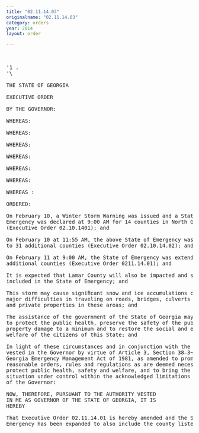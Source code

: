 ```yaml
---
title: "02.11.14.03"
originalname: "02.11.14.03"
category: orders
year: 2014
layout: order

---
```

<pre>
 

'1 .
'\

THE STATE OF GEORGIA

EXECUTIVE ORDER

BY THE GOVERNOR:

WHEREAS:

WHEREAS:

WHEREAS:

WHEREAS:

WHEREAS:

WHEREAS:

WHEREAS :

ORDERED:

On February 10, a Winter Storm Warning was issued and a State of
Emergency was declared at 9:00 AM for 14 counties in North Georgia
(Executive Order 02.10.1401); and

On February 10 at 11:55 AM, the above State of Emergency was extended
to 31 additional counties (Executive Order 02.10.14.02); and

On February 11 at 9:00 AM, the State of Emergency was extended to 43
additional counties (Executive Order 0211.14.01); and

It is expected that Lamar County will also be impacted and should be
included in the State of Emergency; and

This storm may cause signiﬁcant snow and ice accumulations creating
major difficulties in traveling on roads, bridges, culverts and other public
and private properties in these areas; and

The assistance of the government of the State of Georgia may be necessary
to protect the public health, preserve the safety of the public, keep
property damage to a minimum and to restore the social and economic
welfare of the citizens of this State; and

In light of these circumstances and in conjunction with the authority
vested in the Governor by virtue of Article 3, Section 38—3~51, of the
Georgia Emergency Management Act of 1981, as amended to promulgate
reasonable orders, rules and regulations as are deemed necessary to
protect public health, safety and welfare, and to bring the emergency
situation under control within the acknowledged limitations of the powers
of the Governor:

NOW, THEREFORE, PURSUANT TO THE AUTHORITY VESTED
IN ME AS GOVERNOR OF THE STATE OF GEORGIA, IT IS
HEREBY

That Executive Order 02.11.14.01 is hereby amended and the State of
Emergency has been expanded to also include the county listed above until

</pre>
